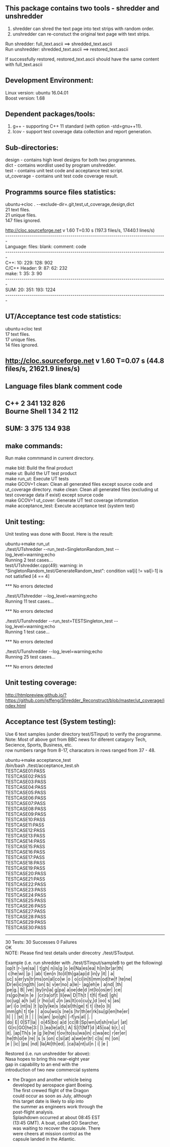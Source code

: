 This package contains two tools - shredder and unshredder
----------------------------------------------------------  
1. shredder can shred the text page into text strips with random order. 
2. unshredder can re-constuct the original text page with text strips. 
  
Run shredder: full_text.ascii ==> shredded_text.ascii  
Run unshredder: shredded_text.ascii ==> restored_text.ascii  
  
If successfully restored, restored_text.ascii should have the same content with full_text.ascii  

Development Environment: 
---------------------------------------------  
Linux version: ubuntu 16.04.01  
Boost version: 1.68

Dependent packages/tools:
----------------  
1. g++ - supporting C++ 11 standard (with option -std=gnu++11).  
2. lcov - support test coverage data collection and report generation.  

Sub-directories:
----------------  
design - contains high level designs for both two programmes.  
dict - contains wordlist used by program unshredder.  
test - contains unit test code and acceptance test script.  
ut_coverage - contains unit test code coverage result.  
  
Programms source files statistics:
----------------------------------  

ubuntu->cloc . --exclude-dir=.git,test,ut_coverage,design,dict    
      21 text files.  
      21 unique files.  
     147 files ignored.  
    
http://cloc.sourceforge.net v 1.60  T=0.10 s (197.3 files/s, 17440.1 lines/s)  
\-------------------------------------------------------------------------------  
Language:                  files:          blank:        comment:           code  
\-------------------------------------------------------------------------------  
C++:                          10:            229:            128:            902  
C/C++ Header:                  9:             87:             62:            232  
make:                          1:             35:              3:             90  
\-------------------------------------------------------------------------------  
SUM:                          20:            351:            193:           1224  
\-------------------------------------------------------------------------------  

UT/Acceptance test code statistics:  
----------------------------------  
ubuntu->cloc test  
      17 text files.  
      17 unique files.  
      14 files ignored.  
  
http://cloc.sourceforge.net v 1.60  T=0.07 s (44.8 files/s, 21621.9 lines/s)  
-------------------------------------------------------------------------------  
Language                     files          blank        comment           code  
-------------------------------------------------------------------------------  
C++                              2            341            132            826  
Bourne Shell                     1             34              2            112  
-------------------------------------------------------------------------------  
SUM:                             3            375            134            938  
-------------------------------------------------------------------------------  
  

make commands:  
--------------  
Run make commmand in current directory.  
  
make bld: Build the final product  
make ut: Build the UT test product  
make run_ut: Execute UT tests  
make GCOV=1 clean: Clean all generated files except source code and ut_coverage directory.
make clean: Clean all generated files (excluding ut test coverage data if exist) except source code  
make GCOV=1 ut_cover: Generate UT test coverage information  
make acceptance_test: Execute acceptance test (system test)  
  
Unit testing:  
------------------------------   
Unit testing was done with Boost. Here is the result:
  
ubuntu->make run_ut  
./test/UTshredder --run_test=SingletonRandom_test --log_level=warning;echo  
Running 2 test cases...  
test/UTshredder.cpp(49): warning: in "SingletonRandom_test/GenerateRandom_test": condition val[i] != val[i-1] is not satisfied [4 == 4]
  
*** No errors detected  
  
./test/UTshredder --log_level=warning;echo  
Running 11 test cases...  
  
*** No errors detected  
  
./test/UTunshredder --run_test=TESTSingleton_test --log_level=warning;echo  
Running 1 test case...  
  
*** No errors detected  
  
./test/UTunshredder --log_level=warning;echo  
Running 25 test cases...  
  
*** No errors detected  
  
    
Unit testing coverage:  
---------------------   
http://htmlpreview.github.io/?https://github.com/jsffeng/Shredder_Reconstruct/blob/master/ut_coverage/index.html  

Acceptance test (System testing):    
------------------------------------    

Use 6 text samples (under directory test/STinput) to verify the programme.  
Note: Most of above got from BBC news for diferent catagory Tech, Secience, Sports, Business, etc.  
row numbers range from 8-17, characators in rows ranged from 37 - 48.   
  
ubuntu->make acceptance_test  
/bin/bash ./test/acceptance_test.sh  
TESTCASE01:PASS  
TESTCASE02:PASS  
TESTCASE03:PASS  
TESTCASE04:PASS  
TESTCASE05:PASS  
TESTCASE06:PASS  
TESTCASE07:PASS  
TESTCASE08:PASS  
TESTCASE09:PASS  
TESTCASE10:PASS  
TESTCASE11:PASS  
TESTCASE12:PASS  
TESTCASE13:PASS  
TESTCASE14:PASS  
TESTCASE15:PASS  
TESTCASE16:PASS  
TESTCASE17:PASS  
TESTCASE18:PASS  
TESTCASE19:PASS  
TESTCASE20:PASS  
TESTCASE21:PASS  
TESTCASE22:PASS  
TESTCASE23:PASS  
TESTCASE24:PASS  
TESTCASE25:PASS  
TESTCASE26:PASS  
TESTCASE27:PASS  
TESTCASE28:PASS  
TESTCASE29:PASS  
TESTCASE30:PASS  
  
--------------------------------  
30 Tests: 30 Successes 0 Failures  
OK  
NOTE: Please find test details under direcotry ./test/SToutput.  
  
Example (i.e. run shredder with ./test/STinput/sampleB to get the following)  
|op|t |r-|ye|sa|  | t|gh| n|is|g |o |ei|Na|es|ea| h|in|br|ar|th|  
| c|he|wi|  |p |  |ab| t|en|n |to|il|th|ga|ap|d |in|y |it|  | a|  
|uc| s|er|ys|tr|ms|on|al|co|w |o | o|ci|in|ti|mm|od|tw|f |te|ne|  
|Dr|ei|ic|ng|th|  |on| b| v|er|no| a|le|- |ag|eh|e | a|nd|  |th|  
|pe|g.| B|  |ve|  |by|in|ia| g|pa| a|oe|de|d |nt|lo|os|er|  |ce|  
|rs|go|he|n |e |  |cr|ra|of|t |li|ew| D|Th|t | t|fi| f|ed|  |gh|  
|oc|ug| a|h |ul|  |r |ho|ul| J|n |as|lt|co|cu|y,|d |oo| s|  |as|  
|ar| i|o |nt|is|  |t |ip|ly|ke|s |da|sl|th|ge| t| t| i|te|o |li|  
|mm|gh| t| t|e |  | a|ou|wo|s |ne|s |hr|th|er|rk|su|gi|en|he|er|  
|li|  |  |  |st|  |t |  |  |  |is|an|  |po|gh|  |-f|ys|al|  |. |  
|do| E| 0|ST|la|  | o|45|bo| a|d |cc|8:|Sp|wn|ut|sh|re|ur|  |at|  
| G|rc|GO|he|3:|  |).|ea|le|al|t,| A| S|(1|MT|d |45|oa| b|r,| c|  
|it|. |ap|Th|s |e |g |le|he| t|ov|to|su|wa|in| c|wa|ec| r|er|er|  
|he|th|ol|e |re|  |s |s |on| c|si|at| a|we|er|tr| c|is| m|  |on|  
|e |  |ic|  |ps|  |nd|  |la|At|th|ed|. |ca|la|nt|ul|n | i|  |e |  
  
Restored (i.e. run unshredder for above):  
Nasa hopes to bring this near-eight year  
gap in capability to an end with the  
introduction of two new commercial systems  
- the Dragon and another vehicle being  
developed by aerospace giant Boeing.  
The first crewed flight of the Dragon  
could occur as soon as July, although  
this target date is likely to slip into  
the summer as engineers work through the  
post-flight analysis.  
Splashdown occurred at about 08:45 EST  
(13:45 GMT). A boat, called GO Searcher,  
was waiting to recover the capsule. There  
were cheers at mission control as the  
capsule landed in the Atlantic.  
  
